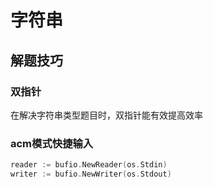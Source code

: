 # 字符串

## 解题技巧

### 双指针

在解决字符串类型题目时，双指针能有效提高效率

### acm模式快捷输入

```go
reader := bufio.NewReader(os.Stdin)
writer := bufio.NewWriter(os.Stdout)
```

